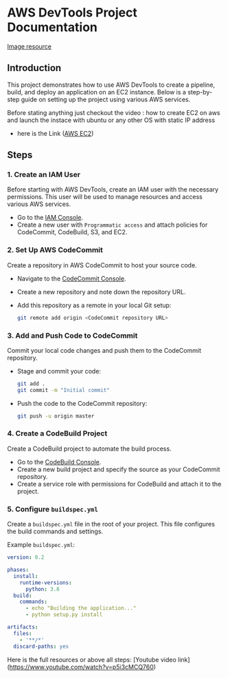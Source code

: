 # AWS DevTools Project Documentation

[Image resource](./Screenshot%202024-07-29%20110336.png)

## Introduction

This project demonstrates how to use AWS DevTools to create a pipeline, build, and deploy an application on an EC2 instance. Below is a step-by-step guide on setting up the project using various AWS services.

Before stating anything just checkout the video : how to create EC2 on aws and launch the instace with ubuntu or any other OS with static IP address 
- here is the Link ([AWS EC2](https://www.youtube.com/watch?v=-FKQwXtrSSQ&pp=ygUIYXdzIGVjMiA%3D))

## Steps

### 1. Create an IAM User

Before starting with AWS DevTools, create an IAM user with the necessary permissions. This user will be used to manage resources and access various AWS services.

- Go to the [IAM Console](https://console.aws.amazon.com/iam/home).
- Create a new user with `Programmatic access` and attach policies for CodeCommit, CodeBuild, S3, and EC2.

### 2. Set Up AWS CodeCommit

Create a repository in AWS CodeCommit to host your source code.

- Navigate to the [CodeCommit Console](https://console.aws.amazon.com/codecommit/home).
- Create a new repository and note down the repository URL.
- Add this repository as a remote in your local Git setup:

    ```bash
    git remote add origin <CodeCommit repository URL>
    ```

### 3. Add and Push Code to CodeCommit

Commit your local code changes and push them to the CodeCommit repository.

- Stage and commit your code:

    ```bash
    git add .
    git commit -m "Initial commit"
    ```

- Push the code to the CodeCommit repository:

    ```bash
    git push -u origin master
    ```

### 4. Create a CodeBuild Project

Create a CodeBuild project to automate the build process.

- Go to the [CodeBuild Console](https://console.aws.amazon.com/codebuild/home).
- Create a new build project and specify the source as your CodeCommit repository.
- Create a service role with permissions for CodeBuild and attach it to the project.

### 5. Configure `buildspec.yml`

Create a `buildspec.yml` file in the root of your project. This file configures the build commands and settings.

Example `buildspec.yml`:

```yaml
version: 0.2

phases:
  install:
    runtime-versions:
      python: 3.8
  build:
    commands:
      - echo "Building the application..."
      - python setup.py install

artifacts:
  files:
    - '**/*'
  discard-paths: yes
  ```

Here is the full resources or above all steps: [Youtube video link] (https://www.youtube.com/watch?v=p5i3cMCQ760)


